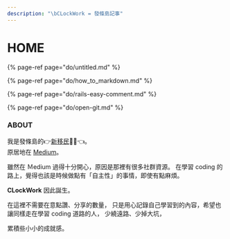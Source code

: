 ```yaml
---
description: "\bCLockWork = 發條島記事"
---
```


# HOME

{% page-ref page="do/untitled.md" %}

{% page-ref page="do/how\_to\_markdown.md" %}

{% page-ref page="do/rails-easy-comment.md" %}

{% page-ref page="do/open-git.md" %}

### 

### 

### ABOUT

我是發條島的👉[新移民](https://twitter.com/theYenLai)👩‍🚀👈。   
原居地在 [Medium](https://medium.com/@yenjuL)。

雖然在 Ｍedium 過得十分開心，原因是那裡有很多社群資源。 在學習 coding 的路上，覺得也該是時候做點有「自主性」的事情，即使有點麻煩。

**CLockWork** 因此誕生。

在這裡不需要在意點讚、分享的數量， 只是用心記錄自己學習到的內容，希望也讓同樣走在學習 coding 道路的人， 少繞遠路、少掉大坑，

累積些小小的成就感。

